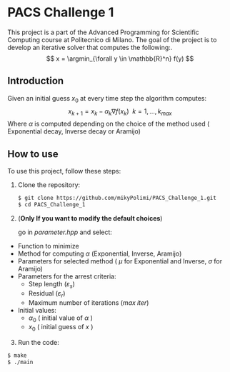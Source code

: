 # PACS Challenge 1

This project is a part of the Advanced Programming for Scientific Computing course at Politecnico di Milano. The goal of the project is to develop an iterative solver that computes the following:.
$$ x = \argmin_{\forall y \in \mathbb{R}^n} f(y) $$

## Introduction
Given an initial guess $x_0$ at every time step the algorithm computes: 
$$ x_{k+1} = x_k - \alpha_k \nabla f(x_k)   \enspace     k = 1,..., k_{max} $$
Where $\alpha$ is computed depending on the choice of the method used ( Exponential decay, Inverse decay or Aramijo)


## How to use

To use this project, follow these steps:

1. Clone the repository:
   ```bash
   $ git clone https://github.com/mikyPolimi/PACS_Challenge_1.git
   $ cd PACS_Challenge_1

2. (**Only If you want to modify the default choices**)
   
     go in *parameter.hpp* and select:


  - Function to minimize
  - Method for computing $\alpha$ (Exponential, Inverse, Aramijo)
  - Parameters for selected method ( $\mu$ for Exponential and Inverse, $\sigma$ for Aramijo)
  - Parameters for the arrest criteria:
    - Step length ($\varepsilon_s$)
    - Residual ($\varepsilon_r$)
    - Maximum number of iterations ($max \; iter$)
  - Initial values:
    - $\alpha_0$ ( initial value of $\alpha$ ) 
    - $x_0$ ( initial guess of $x$ ) 


3. Run the code:
```bash
$ make
$ ./main
